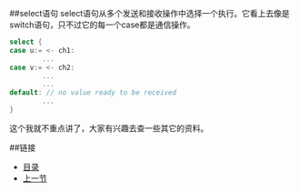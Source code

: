 ##select语句
select语句从多个发送和接收操作中选择一个执行。它看上去像是switch语句，只不过它的每一个case都是通信操作。

```go
select {
case u:= <- ch1:
        ...
case v:= <- ch2:
        ...
        ...
default: // no value ready to be received
        ...
}
```

这个我就不重点讲了，大家有兴趣去查一些其它的资料。

##链接
- [目录](https://github.com/sunnygocms/gobook/blob/master/menu.md)
- [上一节](https://github.com/sunnygocms/gobook/blob/master/go_lang_base/05.5.md)